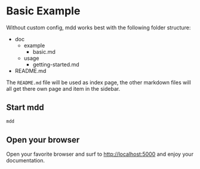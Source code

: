 # Basic Example

Without custom config, mdd works best with the following folder structure:

- doc
    - example
        - basic.md
    - usage
        - getting-started.md
- README.md

The `README.md` file will be used as index page, the other markdown files will all get there own page and item in the sidebar.

## Start mdd

```bash
mdd
```

## Open your browser

Open your favorite browser and surf to [http://localhost:5000](http://localhost:5000) and enjoy your documentation.
